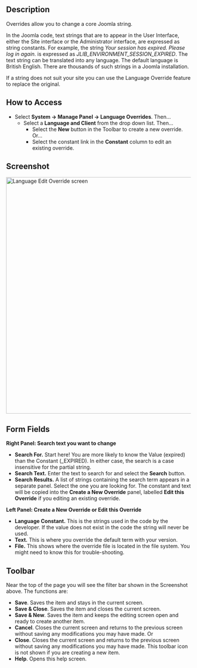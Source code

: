 <!-- Filename: Help4.x:Languages:_Edit_Override / Display title: Languages: Edit Override -->

## Description

Overrides allow you to change a core Joomla string.

In the Joomla code, text strings that are to appear in the User
Interface, either the Site interface or the Administrator interface, are
expressed as string constants. For example, the string *Your session has
expired. Please log in again.* is expressed as
*JLIB_ENVIRONMENT_SESSION_EXPIRED*. The text string can be translated
into any language. The default language is British English. There are
thousands of such strings in a Joomla installation.

If a string does not suit your site you can use the Language Override
feature to replace the original.

## How to Access

- Select **System → Manage Panel → Language Overrides**. Then...
  - Select a **Language and Client** from the drop down list. Then...
    - Select the **New** button in the Toolbar to create a new override.
      Or...
    - Select the constant link in the **Constant** column to edit an
      existing override.

## Screenshot

<img
src="https://docs.joomla.org/images/thumb/0/01/Help-4x-Extensions-Language-Manager-Overrides-Edit-screen-en.png/800px-Help-4x-Extensions-Language-Manager-Overrides-Edit-screen-en.png"
decoding="async"
srcset="https://docs.joomla.org/images/0/01/Help-4x-Extensions-Language-Manager-Overrides-Edit-screen-en.png 1.5x"
data-file-width="1151" data-file-height="927" width="800" height="644"
alt="Language Edit Override screen" />

## Form Fields

**Right Panel: Search text you want to change**

- **Search For.** Start here! You are more likely to know the Value
  (expired) than the Constant (\_EXPIRED). In either case, the search is
  a case insensitive for the partial string.
- **Search Text.** Enter the text to search for and select the
  **Search** button.
- **Search Results.** A list of strings containing the search term
  appears in a separate panel. Select the one you are looking for. The
  constant and text will be copied into the **Create a New Override**
  panel, labelled **Edit this Override** if you editing an existing
  override.

**Left Panel: Create a New Override or Edit this Override**

- **Language Constant.** This is the strings used in the code by the
  developer. If the value does not exist in the code the string will
  never be used.
- **Text.** This is where you override the default term with your
  version.
- **File.** This shows where the override file is located in the file
  system. You might need to know this for trouble-shooting.

## Toolbar

Near the top of the page you will see the filter bar shown in the
Screenshot above. The functions are:

- **Save**. Saves the item and stays in the current screen.
- **Save & Close**. Saves the item and closes the current screen.
- **Save & New**. Saves the item and keeps the editing screen open and
  ready to create another item.
- **Cancel**. Closes the current screen and returns to the previous
  screen without saving any modifications you may have made. Or
- **Close**. Closes the current screen and returns to the previous
  screen without saving any modifications you may have made. This
  toolbar icon is not shown if you are creating a new item.
- **Help**. Opens this help screen.
